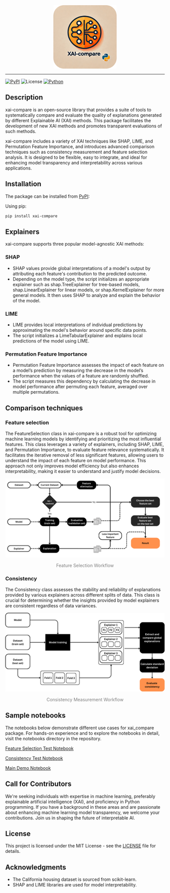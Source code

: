 <div align="center">
    <img src="docs/images/xai-compare_logo.png" alt="Logo" width="200"/>
</div>

---
[![PyPI](https://img.shields.io/badge/pypi-v0.1.0-orange
)](https://pypi.org/project/)
![License](https://img.shields.io/badge/license-MIT-green
)
[![Python](https://img.shields.io/badge/python-%3E3.9-blue)](https://pypi.org/project/)


## Description
xai-compare is an open-source library that provides a suite of tools to systematically compare and evaluate the quality of explanations generated by different Explainable AI (XAI) methods. This package facilitates the development of new XAI methods and promotes transparent evaluations of such methods.

xai-compare includes a variety of XAI techniques like SHAP, LIME, and Permutation Feature Importance, and introduces advanced comparison techniques such as consistency measurement and feature selection analysis. It is designed to be flexible, easy to integrate, and ideal for enhancing model transparency and interpretability across various applications.


## Installation

The package can be installed from [PyPI](https://pypi.org/project/):

Using pip:
```bash
pip install xai-compare
```

## Explainers

xai-compare supports three popular model-agnostic XAI methods:

### SHAP
- SHAP values provide global interpretations of a model's output by attributing each feature's contribution to the predicted outcome.
- Depending on the model type, the script initializes an appropriate explainer such as shap.TreeExplainer for tree-based models, shap.LinearExplainer for linear models, or shap.KernelExplainer for more general models. It then uses SHAP to analyze and explain the behavior of the model.

### LIME
- LIME provides local interpretations of individual predictions by approximating the model's behavior around specific data points.
- The script initializes a LimeTabularExplainer and explains local predictions of the model using LIME.

### Permutation Feature Importance
- Permutation Feature Importance assesses the impact of each feature on a model’s prediction by measuring the decrease in the model’s performance when the values of a feature are randomly shuffled.
- The script measures this dependency by calculating the decrease in model performance after permuting each feature, averaged over multiple permutations.



## Comparison techniques

### Feature selection

The FeatureSelection class in xai-compare is a robust tool for optimizing machine learning models by identifying and prioritizing the most influential features. This class leverages a variety of explainers, including SHAP, LIME, and Permutation Importance, to evaluate feature relevance systematically. It facilitates the iterative removal of less significant features, allowing users to understand the impact of each feature on model performance. This approach not only improves model efficiency but also enhances interpretability, making it easier to understand and justify model decisions.


<div align="center">
    <img src="docs/images/Feature_selection_wf.png" alt="Feature Selection Workflow" width="700"/>
    <p style="color: #808080;">Feature Selection Workflow</p>
</div>


### Consistency
The Consistency class assesses the stability and reliability of explanations provided by various explainers across different splits of data. This class is crucial for determining whether the insights provided by model explainers are consistent regardless of data variances. 

<div align="center">
    <img src="docs/images/Consistency_wf.png" alt="Consistency Measurement Workflow" width="700"/>
    <p style="color: #808080;">Consistency Measurement Workflow</p>
</div>


## Sample notebooks
The notebooks below demonstrate different use cases for xai_compare package. For hands-on experience and to explore the notebooks in detail, visit the notebooks directory in the repository.

[Feature Selection Test Notebook](
xai_compare/comparison_tests/feature_selection_test.ipynb)

[Consistency Test Notebook](
xai_compare/comparison_tests/consistency_test.ipynb)

[Main Demo Notebook](
xai_compare/comparison_tests/main_demo.ipynb)


## Call for Contributors
We're seeking individuals with expertise in machine learning, preferably explainable artificial intelligence (XAI), and proficiency in Python programming. If you have a background in these areas and are passionate about enhancing machine learning model transparency, we welcome your contributions. Join us in shaping the future of interpretable AI. 


## License
This project is licensed under the MIT License - see the [LICENSE](LICENSE) file for details.


## Acknowledgments
- The California housing dataset is sourced from scikit-learn.
- SHAP and LIME libraries are used for model interpretability.

